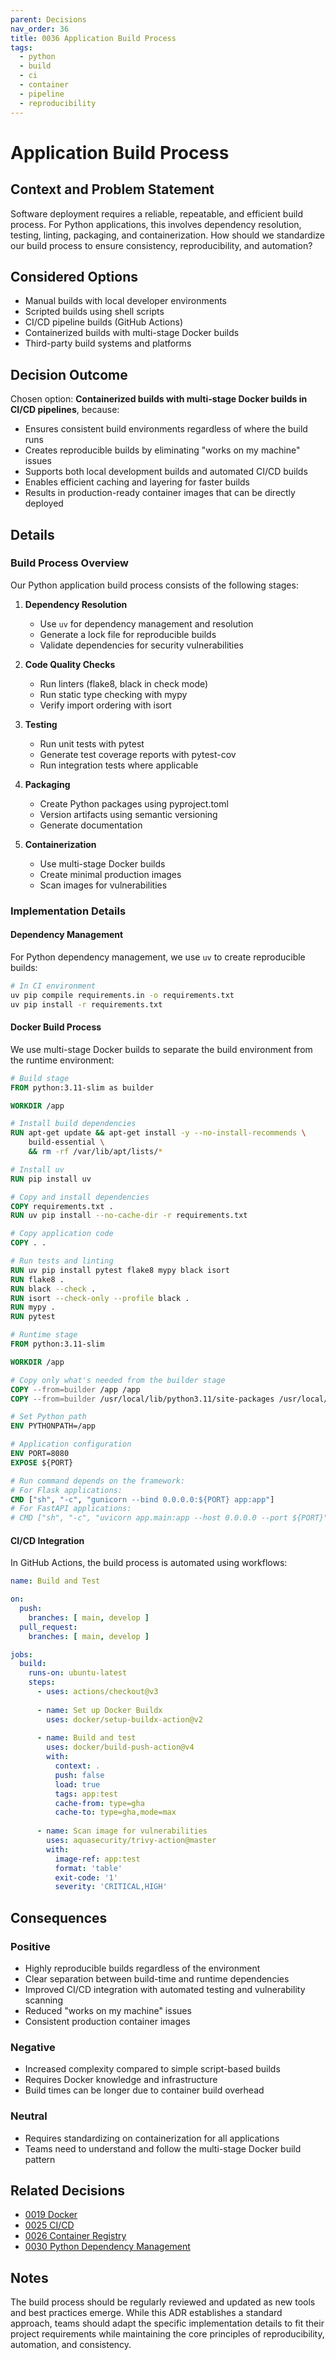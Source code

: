 ```yaml
---
parent: Decisions
nav_order: 36
title: 0036 Application Build Process
tags:
  - python
  - build
  - ci
  - container
  - pipeline
  - reproducibility
---
```

# Application Build Process

## Context and Problem Statement

Software deployment requires a reliable, repeatable, and efficient build process. For Python applications, this involves dependency resolution, testing, linting, packaging, and containerization. How should we standardize our build process to ensure consistency, reproducibility, and automation?

## Considered Options

* Manual builds with local developer environments
* Scripted builds using shell scripts
* CI/CD pipeline builds (GitHub Actions)
* Containerized builds with multi-stage Docker builds
* Third-party build systems and platforms

## Decision Outcome

Chosen option: **Containerized builds with multi-stage Docker builds in CI/CD pipelines**, because:

* Ensures consistent build environments regardless of where the build runs
* Creates reproducible builds by eliminating "works on my machine" issues
* Supports both local development builds and automated CI/CD builds
* Enables efficient caching and layering for faster builds
* Results in production-ready container images that can be directly deployed

## Details

### Build Process Overview

Our Python application build process consists of the following stages:

1. **Dependency Resolution**
   - Use `uv` for dependency management and resolution
   - Generate a lock file for reproducible builds
   - Validate dependencies for security vulnerabilities

2. **Code Quality Checks**
   - Run linters (flake8, black in check mode)
   - Run static type checking with mypy
   - Verify import ordering with isort

3. **Testing**
   - Run unit tests with pytest
   - Generate test coverage reports with pytest-cov
   - Run integration tests where applicable

4. **Packaging**
   - Create Python packages using pyproject.toml
   - Version artifacts using semantic versioning
   - Generate documentation

5. **Containerization**
   - Use multi-stage Docker builds
   - Create minimal production images
   - Scan images for vulnerabilities

### Implementation Details

#### Dependency Management

For Python dependency management, we use `uv` to create reproducible builds:

```bash
# In CI environment
uv pip compile requirements.in -o requirements.txt
uv pip install -r requirements.txt
```

#### Docker Build Process

We use multi-stage Docker builds to separate the build environment from the runtime environment:

```dockerfile
# Build stage
FROM python:3.11-slim as builder

WORKDIR /app

# Install build dependencies
RUN apt-get update && apt-get install -y --no-install-recommends \
    build-essential \
    && rm -rf /var/lib/apt/lists/*

# Install uv
RUN pip install uv

# Copy and install dependencies
COPY requirements.txt .
RUN uv pip install --no-cache-dir -r requirements.txt

# Copy application code
COPY . .

# Run tests and linting
RUN uv pip install pytest flake8 mypy black isort
RUN flake8 .
RUN black --check .
RUN isort --check-only --profile black .
RUN mypy .
RUN pytest

# Runtime stage
FROM python:3.11-slim

WORKDIR /app

# Copy only what's needed from the builder stage
COPY --from=builder /app /app
COPY --from=builder /usr/local/lib/python3.11/site-packages /usr/local/lib/python3.11/site-packages

# Set Python path
ENV PYTHONPATH=/app

# Application configuration
ENV PORT=8080
EXPOSE ${PORT}

# Run command depends on the framework:
# For Flask applications:
CMD ["sh", "-c", "gunicorn --bind 0.0.0.0:${PORT} app:app"]
# For FastAPI applications:
# CMD ["sh", "-c", "uvicorn app.main:app --host 0.0.0.0 --port ${PORT}"]
```

#### CI/CD Integration

In GitHub Actions, the build process is automated using workflows:

```yaml
name: Build and Test

on:
  push:
    branches: [ main, develop ]
  pull_request:
    branches: [ main, develop ]

jobs:
  build:
    runs-on: ubuntu-latest
    steps:
      - uses: actions/checkout@v3
      
      - name: Set up Docker Buildx
        uses: docker/setup-buildx-action@v2
      
      - name: Build and test
        uses: docker/build-push-action@v4
        with:
          context: .
          push: false
          load: true
          tags: app:test
          cache-from: type=gha
          cache-to: type=gha,mode=max
      
      - name: Scan image for vulnerabilities
        uses: aquasecurity/trivy-action@master
        with:
          image-ref: app:test
          format: 'table'
          exit-code: '1'
          severity: 'CRITICAL,HIGH'
```

## Consequences

### Positive

* Highly reproducible builds regardless of the environment
* Clear separation between build-time and runtime dependencies
* Improved CI/CD integration with automated testing and vulnerability scanning
* Reduced "works on my machine" issues
* Consistent production container images

### Negative

* Increased complexity compared to simple script-based builds
* Requires Docker knowledge and infrastructure
* Build times can be longer due to container build overhead

### Neutral

* Requires standardizing on containerization for all applications
* Teams need to understand and follow the multi-stage Docker build pattern

## Related Decisions

* [0019 Docker](./0019-docker.md)
* [0025 CI/CD](./0025-ci-cd.md)
* [0026 Container Registry](./0026-container-registry.md)
* [0030 Python Dependency Management](./0030-python-dependency-management.md)

## Notes

The build process should be regularly reviewed and updated as new tools and best practices emerge. While this ADR establishes a standard approach, teams should adapt the specific implementation details to fit their project requirements while maintaining the core principles of reproducibility, automation, and consistency.
